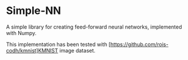 # Simple-NN
A simple library for creating feed-forward neural networks, implemented with Numpy.

This implementation has been tested with [https://github.com/rois-codh/kmnist]KMNIST image dataset.